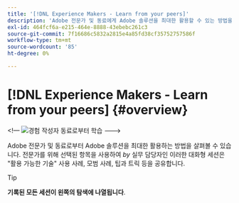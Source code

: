 ```yaml
---
title: '[!DNL Experience Makers - Learn from your peers]'
description: 'Adobe 전문가 및 동료에게 Adobe 솔루션을 최대한 활용할 수 있는 방법을 알아보십시오. [!DNL Experience Makers - Learn from your peers] 는 가상 고객 학습 이벤트의 글로벌 시리즈이며, [!DNL Adobe Experience Cloud] 솔루션'
exl-id: 464fcf6a-e215-464e-8888-43ebebc261c3
source-git-commit: 7f16686c5832a2815e4a85fd38cf35752757586f
workflow-type: tm+mt
source-wordcount: '85'
ht-degree: 0%

---
```


# [!DNL Experience Makers - Learn from your peers] {#overview}

&lt;!— <img alt="경험 작성자 동료로부터 학습" src="./assets/skill-exchange.png" /> --->

Adobe 전문가 및 동료로부터 Adobe 솔루션을 최대한 활용하는 방법을 살펴볼 수 있습니다. 전문가를 위해 선택된 항목을 사용하여 _by_ 실무 담당자인 이러한 대화형 세션은 &quot;활용 가능한 기술&quot; 사용 사례, 모범 사례, 팁과 트릭 등을 공유합니다.

>[!TIP]
>
>**기록된 모든 세션이 왼쪽의 탐색에 나열됩니다**.
